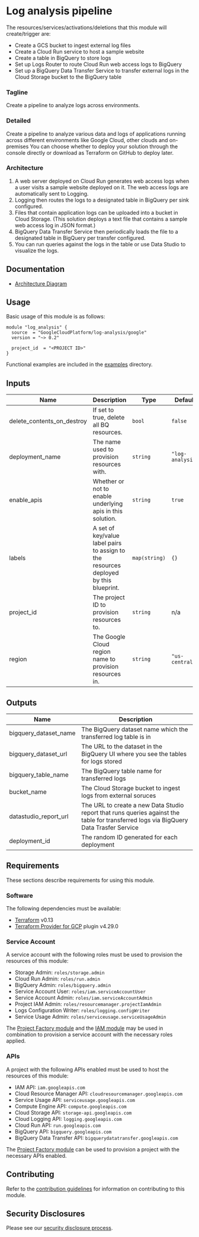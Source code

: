 # Log analysis pipeline

The resources/services/activations/deletions that this module will create/trigger are:

- Create a GCS bucket to ingest external log files
- Create a Cloud Run service to host a sample website
- Create a table in BigQuery to store logs
- Set up Logs Router to route Cloud Run web access logs to BigQuery
- Set up a BigQuery Data Transfer Service to transfer external logs in the Cloud Storage bucket to the BigQuery table

### Tagline
Create a pipeline to analyze logs across environments.

### Detailed
Create a pipeline to analyze various data and logs of applications running across different environments like Google Cloud, other clouds and on-premises
You can choose whether to deploy your solution through the console directly or download as Terraform on GitHub to deploy later.

### Architecture
1. A web server deployed on Cloud Run generates web access logs when a user visits a sample website deployed on it. The web access logs are automatically sent to Logging.
1. Logging then routes the logs to a designated table in BigQuery per sink configured.
1. Files that contain application logs can be uploaded into a bucket in Cloud Storage. (This solution deploys a text file that contains a sample web access log in JSON format.)
1. BigQuery Data Transfer Service then periodically loads the file to a designated table in BigQuery per transfer configured.
1. You can run queries against the logs in the table or use Data Studio to visualize the logs.

## Documentation
- [Architecture Diagram](https://github.com/GoogleCloudPlatform/terraform-google-log-analysis/blob/main/assets/log_analysis_pipeline_v1.svg)

## Usage

Basic usage of this module is as follows:

```hcl
module "log_analysis" {
  source  = "GoogleCloudPlatform/log-analysis/google"
  version = "~> 0.2"

  project_id  = "<PROJECT ID>"
}
```

Functional examples are included in the
[examples](./examples/) directory.

<!-- BEGINNING OF PRE-COMMIT-TERRAFORM DOCS HOOK -->
## Inputs

| Name | Description | Type | Default | Required |
|------|-------------|------|---------|:--------:|
| delete\_contents\_on\_destroy | If set to true, delete all BQ resources. | `bool` | `false` | no |
| deployment\_name | The name used to provision resources with. | `string` | `"log-analysis"` | no |
| enable\_apis | Whether or not to enable underlying apis in this solution. | `string` | `true` | no |
| labels | A set of key/value label pairs to assign to the resources deployed by this blueprint. | `map(string)` | `{}` | no |
| project\_id | The project ID to provision resources to. | `string` | n/a | yes |
| region | The Google Cloud region name to provision resources in. | `string` | `"us-central1"` | no |

## Outputs

| Name | Description |
|------|-------------|
| bigquery\_dataset\_name | The BigQuery dataset name which the transferred log table is in |
| bigquery\_dataset\_url | The URL to the dataset in the BigQuery UI where you see the tables for logs stored |
| bigquery\_table\_name | The BigQuery table name for transferred logs |
| bucket\_name | The Cloud Storage bucket to ingest logs from external soruces |
| datastudio\_report\_url | The URL to create a new Data Studio report that runs queries against the table for transferred logs via BigQuery Data Trasfer Service |
| deployment\_id | The random ID generated for each deployment |

<!-- END OF PRE-COMMIT-TERRAFORM DOCS HOOK -->

## Requirements

These sections describe requirements for using this module.

### Software

The following dependencies must be available:

- [Terraform][terraform] v0.13
- [Terraform Provider for GCP][terraform-provider-gcp] plugin v4.29.0

### Service Account

A service account with the following roles must be used to provision
the resources of this module:

- Storage Admin: `roles/storage.admin`
- Cloud Run Admin: `roles/run.admin`
- BigQuery Admin: `roles/bigquery.admin`
- Service Account User: `roles/iam.serviceAccountUser`
- Service Account Admin: `roles/iam.serviceAccountAdmin`
- Project IAM Admin: `roles/resourcemanager.projectIamAdmin`
- Logs Configuration Writer: `roles/logging.configWriter`
- Service Usage Admin: `roles/serviceusage.serviceUsageAdmin`

The [Project Factory module][project-factory-module] and the
[IAM module][iam-module] may be used in combination to provision a
service account with the necessary roles applied.

### APIs

A project with the following APIs enabled must be used to host the
resources of this module:

- IAM API: `iam.googleapis.com`
- Cloud Resource Manager API: `cloudresourcemanager.googleapis.com`
- Service Usage API: `serviceusage.googleapis.com`
- Compute Engine API: `compute.googleapis.com`
- Cloud Storage API: `storage-api.googleapis.com`
- Cloud Logging API: `logging.googleapis.com`
- Cloud Run API: `run.googleapis.com`
- BigQuery API: `bigquery.googleapis.com`
- BigQuery Data Transfer API: `bigquerydatatransfer.googleapis.com`

The [Project Factory module][project-factory-module] can be used to
provision a project with the necessary APIs enabled.

## Contributing

Refer to the [contribution guidelines](./CONTRIBUTING.md) for
information on contributing to this module.

[iam-module]: https://registry.terraform.io/modules/terraform-google-modules/iam/google
[project-factory-module]: https://registry.terraform.io/modules/terraform-google-modules/project-factory/google
[terraform-provider-gcp]: https://www.terraform.io/docs/providers/google/index.html
[terraform]: https://www.terraform.io/downloads.html

## Security Disclosures

Please see our [security disclosure process](./SECURITY.md).

